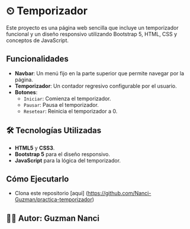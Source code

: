 # ⏲ Temporizador

Este proyecto es una página web sencilla que incluye un temporizador funcional y un diseño responsivo utilizando Bootstrap 5, HTML, CSS y conceptos de JavaScript.

## Funcionalidades

- **Navbar**: Un menú fijo en la parte superior que permite navegar por la página.
- **Temporizador**: Un contador regresivo configurable por el usuario.
- **Botones**:
  - `Iniciar`: Comienza el temporizador.
  - `Pausar`: Pausa el temporizador.
  - `Resetear`: Reinicia el temporizador a 0.

## 🛠 Tecnologías Utilizadas

- **HTML5** y **CSS3**.
- **Bootstrap 5** para el diseño responsivo.
- **JavaScript** para la lógica del temporizador.

## Cómo Ejecutarlo

- Clona este repositorio [aqui] (https://github.com/Nanci-Guzman/practica-temporizador)

## 👩‍💻 Autor: Guzman Nanci
